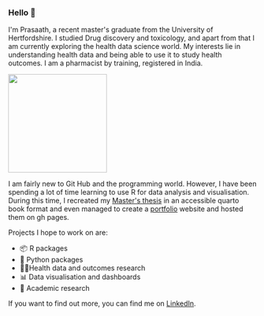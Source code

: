 ### Hello 👋

I'm Prasaath, a recent master's graduate from the University of Hertfordshire. I studied Drug discovery and toxicology, and apart from that I am currently exploring the health data science world. My interests lie in understanding health data and being able to use it to study health outcomes. I am a pharmacist by training, registered in India.

<img height=200 align="center" src="https://github-readme-stats.vercel.app/api?username=prasaath-sastha&theme=transparent"/>

I am fairly new to Git Hub and the programming world. However, I have been spending a lot of time learning to use R for data analysis and visualisation. During this time, I recreated my [Master's thesis](https://prasaath-sastha.github.io/MSc-Project/) in an accessible quarto book format and even managed to create a [portfolio](https://prasaath-sastha.github.io/) website and hosted them on gh pages. 

Projects I hope to work on are:

- 📦 R packages
- 🐍 Python packages
- 🧑‍⚕️Health data and outcomes research
- 📊 Data visualisation and dashboards
- 🔬 Academic research

If you want to find out more, you can find me on [LinkedIn](https://www.linkedin.com/in/prasaathsastha/).

